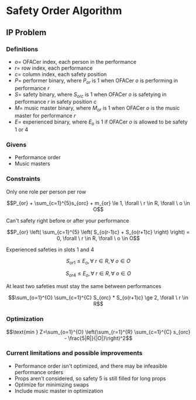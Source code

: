 # Safety Order Algorithm

## IP Problem

### Definitions
- $o =$ OFACer index, each person in the performance
- $r =$ row index, each performance
- $c =$ column index, each safety position
- $P =$ performer binary, where $P_{or}$ is $1$ when OFACer $o$ is performing in performance $r$
- $S =$ safety binary, where $S_{orc}$ is $1$ when OFACer $o$ is safetying in performance $r$ in safety position $c$
- $M =$ music master binary, where $M_{or}$ is $1$ when OFACer $o$ is the music master for performance $r$
- $E =$ experienced binary, where $E_{o}$ is $1$ if OFACer $o$ is allowed to be safety 1 or 4

### Givens
- Performance order
- Music masters

### Constraints
Only one role per person per row

$$P_{or} + \sum_{c=1}^{5}s_{orc} + m_{or} \le 1, \forall \ r \in R, \forall \ o \in O$$

Can't safety right before or after your performance

$$P_{or} \left( \sum_{c=1}^{5} \left( S_{o(r-1)c} + S_{o(r+1)c} \right) \right) = 0, \forall \ r \in R, \forall \ o \in O$$

Experienced safeties in slots 1 and 4

$$S_{or1} \le E_{o}, \forall \ r \in R, \forall \ o \in O$$

$$S_{or4} \le E_{o}, \forall \ r \in R, \forall \ o \in O$$

At least two safeties must stay the same between performances 

$$\sum_{o=1}^{O} \sum_{c=1}^{C} S_{orc} * S_{o(r+1)c} \ge 2, \forall \ r \in R$$

### Optimization
$$\text{min } Z=\sum_{o=1}^{O} \left(\sum_{r=1}^{R} \sum_{c=1}^{C} s_{orc} - \frac{5|R|}{|O|}\right)^2$$

### Current limitations and possible improvements
- Performance order isn't optimized, and there may be infeasible performance orders
- Props aren't considered, so safety 5 is still filled for long props
- Optimize for minimizing swaps
- Include music master in optimization 
